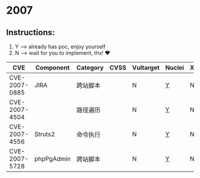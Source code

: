 # 2007

## Instructions:

1. Y --> already has poc, enjoy yourself
2. N --> wait for you to implement, thx! :heart:

| CVE | Component | Category | CVSS | Vultarget | Nuclei | Xray | pocsuite2 | pocsuite3 | goby | oneliner | others |
|-----|-----------|----------|------|-----------|--------|------|-----------|-----------|------|----------|-------|
| CVE-2007-0885 | JIRA | 跨站脚本 |  | N | [Y](CVE-2007-0885/poc/nuclei/) | N | N | N | N | N | [Y](CVE-2007-0885/poc/others/) |
| CVE-2007-4504 |  | 路径遍历 |  | N | [Y](CVE-2007-4504/poc/nuclei/) | N | N | N | N | N | [Y](CVE-2007-4504/poc/others/) |
| CVE-2007-4556 | Struts2 | 命令执行 |  | N | [Y](CVE-2007-4556/poc/nuclei/) | N | N | N | N | N | N |
| CVE-2007-5728 | phpPgAdmin | 跨站脚本 |  | N | [Y](CVE-2007-5728/poc/nuclei/) | N | N | N | N | N | [Y](CVE-2007-5728/poc/others/) |
